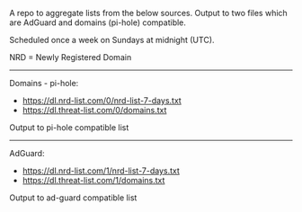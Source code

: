 A repo to aggregate lists from the below sources. Output to two files which are AdGuard and domains (pi-hole) compatible.

Scheduled once a week on Sundays at midnight (UTC).

NRD = Newly Registered Domain

----

Domains - pi-hole:
* https://dl.nrd-list.com/0/nrd-list-7-days.txt
* https://dl.threat-list.com/0/domains.txt

Output to pi-hole compatible list

----

AdGuard: 
* https://dl.nrd-list.com/1/nrd-list-7-days.txt
* https://dl.threat-list.com/1/domains.txt

Output to ad-guard compatible list
